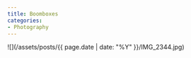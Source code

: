 ```yaml
---
title: Boomboxes
categories:
- Photography
---
```


![](/assets/posts/{{ page.date | date: "%Y" }}/IMG_2344.jpg)
